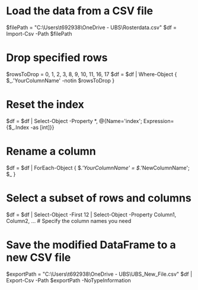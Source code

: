 # Load the data from a CSV file
$filePath = "C:\Users\t692938\OneDrive - UBS\Rosterdata.csv"
$df = Import-Csv -Path $filePath

# Drop specified rows
$rowsToDrop = 0, 1, 2, 3, 8, 9, 10, 11, 16, 17
$df = $df | Where-Object { $_.'YourColumnName' -notin $rowsToDrop }

# Reset the index
$df = $df | Select-Object -Property *, @{Name='index'; Expression={$_.Index -as [int]}}

# Rename a column
$df = $df | ForEach-Object { $_.'YourColumnName' = $_.'NewColumnName'; $_ }

# Select a subset of rows and columns
$df = $df | Select-Object -First 12 | Select-Object -Property Column1, Column2, ...  # Specify the column names you need

# Save the modified DataFrame to a new CSV file
$exportPath = "C:\Users\t692938\OneDrive - UBS\UBS_New_File.csv"
$df | Export-Csv -Path $exportPath -NoTypeInformation
